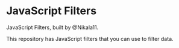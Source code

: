 # JavaScript Filters

<p>JavaScript Filters, built by @Nikala11.</p>
<p>This repository has JavaScript filters that you can use to filter data.</p>
